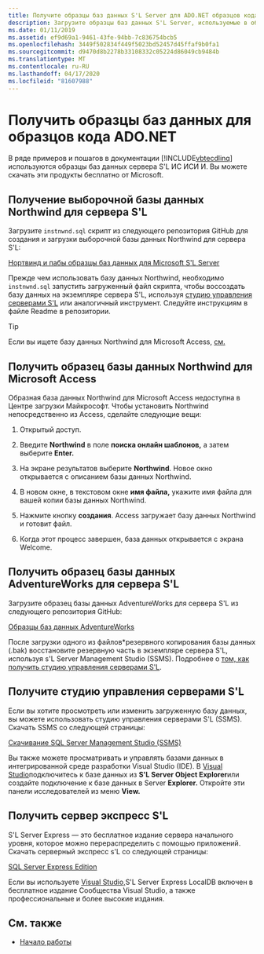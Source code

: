 ```yaml
---
title: Получите образцы баз данных S'L Server для ADO.NET образцов кода
description: Загрузите образцы баз данных S'L Server, используемые в образцах кода в документации ADO.NET, а также инструменты s'L Server и управления
ms.date: 01/11/2019
ms.assetid: ef9d69a1-9461-43fe-94bb-7c836754bcb5
ms.openlocfilehash: 3449f502834f449f5023bd52457d45ffaf9b0fa1
ms.sourcegitcommit: d9470d8b2278b33108332c05224d86049cb9484b
ms.translationtype: MT
ms.contentlocale: ru-RU
ms.lasthandoff: 04/17/2020
ms.locfileid: "81607988"
---
```

# <a name="get-the-sample-databases-for-adonet-code-samples"></a>Получить образцы баз данных для образцов кода ADO.NET

В ряде примеров и пошагов в документации [!INCLUDE[vbtecdlinq](../../../../../../includes/vbtecdlinq-md.md)] используются образцы баз данных сервера S'L ИС ИСИ И. Вы можете скачать эти продукты бесплатно от Microsoft.

## <a name="get-the-northwind-sample-database-for-sql-server"></a>Получение выборочной базы данных Northwind для сервера S'L

Загрузите `instnwnd.sql` скрипт из следующего репозитория GitHub для создания и загрузки выборочной базы данных Northwind для сервера S'L:

[Нортвинд и пабы образцы баз данных для Microsoft S'L Server](https://github.com/Microsoft/sql-server-samples/tree/master/samples/databases/northwind-pubs)

Прежде чем использовать базу данных Northwind, необходимо `instnwnd.sql` запустить загруженный файл скрипта, чтобы воссоздать базу данных на экземпляре сервера S'L, используя [студию управления серверами S'L](#get_ssms) или аналогичный инструмент. Следуйте инструкциям в файле Readme в репозитории.

> [!TIP]
> Если вы ищете базу данных Northwind для Microsoft Access, [см.](#northwind_access)

## <a name="get-the-northwind-sample-database-for-microsoft-access"></a><a name="northwind_access"></a>Получить образец базы данных Northwind для Microsoft Access

Образная база данных Northwind для Microsoft Access недоступна в Центре загрузки Майкрософт. Чтобы установить Northwind непосредственно из Access, сделайте следующие вещи:

1. Открытый доступ.

1. Введите **Northwind** в поле **поиска онлайн шаблонов,** а затем выберите **Enter.**

1. На экране результатов выберите **Northwind**. Новое окно открывается с описанием базы данных Northwind.

1. В новом окне, в текстовом окне **имя файла,** укажите имя файла для вашей копии базы данных Northwind.

1. Нажмите кнопку **создания**. Access загружает базу данных Northwind и готовит файл.

1. Когда этот процесс завершен, база данных открывается с экрана Welcome.

## <a name="get-the-adventureworks-sample-database-for-sql-server"></a>Получить образец базы данных AdventureWorks для сервера S'L

Загрузите образец базы данных AdventureWorks для сервера S'L из следующего репозитория GitHub:

[Образцы баз данных AdventureWorks](https://github.com/Microsoft/sql-server-samples/releases/tag/adventureworks)

После загрузки одного из файлов\*резервного копирования базы данных (.bak) восстановите резервную часть в экземпляре сервера S'L, используя s'L Server Management Studio (SSMS). Подробнее о [том, как получить студию управления серверами S'L](#get_ssms).

## <a name="get-sql-server-management-studio"></a><a name="get_ssms"></a>Получите студию управления серверами S'L
Если вы хотите просмотреть или изменить загруженную базу данных, вы можете использовать студию управления серверами S'L (SSMS). Скачать SSMS со следующей страницы:

[Скачивание SQL Server Management Studio (SSMS)](/sql/ssms/download-sql-server-management-studio-ssms)

Вы также можете просматривать и управлять базами данных в интегрированной среде разработки Visual Studio (IDE). В [Visual Studio](https://www.visualstudio.com/downloads/?utm_medium=microsoft&utm_source=docs.microsoft.com&utm_campaign=button+cta&utm_content=download+vs2019)подключитесь к базе данных из **S'L Server Object Explorer**или создайте подключение к базе данных в Server **Explorer.** Откройте эти панели исследователей из меню **View.**

## <a name="get-sql-server-express"></a><a name="get_sql"></a>Получить сервер экспресс S'L

S'L Server Express — это бесплатное издание сервера начального уровня, которое можно перераспределить с помощью приложений. Скачать серверный экспресс s'L со следующей страницы:
  
[SQL Server Express Edition](https://www.microsoft.com/sql-server/sql-server-editions-express)

Если вы используете [Visual Studio,](https://www.visualstudio.com/downloads/?utm_medium=microsoft&utm_source=docs.microsoft.com&utm_campaign=button+cta&utm_content=download+vs2019)S'L Server Express LocalDB включен в бесплатное издание Сообщества Visual Studio, а также профессиональные и более высокие издания.  

## <a name="see-also"></a>См. также

- [Начало работы](getting-started.md)

